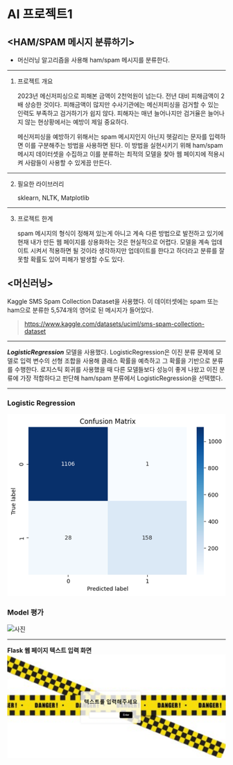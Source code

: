 # AI 프로젝트1
## <HAM/SPAM 메시지 분류하기>
- 머신러닝 알고리즘을 사용해 ham/spam 메시지를 분류한다.
---
1. 프로젝트 개요

   2023년 메신저피싱으로 피해본 금액이 2천억원이 넘는다. 전년 대비 피해금액이 2배 상승한 것이다. 피해금액이 많지만 수사기관에는 메신저피싱을 검거할 수 있는 인력도 부족하고 검거하기가 쉽지 않다. 피해자는 매년 늘어나지만 검거율은 늘어나지 않는 현상황에서는 예방이 제일 중요하다.

   메신저피싱을 예방하기 위해서는 spam 메시지인지 아닌지 헷갈리는 문자를 입력하면 이를 구분해주는 방법을 사용하면 된다. 이 방법을 실현시키기 위해 ham/spam 메시지 데이터셋을 수집하고 이를 분류하는 최적의 모델을 찾아 웹 페이지에 적용시켜 사람들이 사용할 수 있게끔 만든다.
---
2. 필요한 라이브러리
   
   sklearn, NLTK, Matplotlib
---
3. 프로젝트 한계
   
   spam 메시지의 형식이 정해져 있는게 아니고 계속 다른 방법으로 발전하고 있기에 현재 내가 만든 웹 페이지를 상용화하는 것은 현실적으로 어렵다. 모델을 계속 업데이트 시켜서 적용하면 될 것이라 생각하지만 업데이트를 한다고 하더라고 분류를 잘못할 확률도 있어 피해가 발생할 수도 있다.

## <머신러닝>

Kaggle SMS Spam Collection Dataset을 사용했다. 이 데이터셋에는 spam 또는 ham으로 분류한 5,574개의 영어로 된 메시지가 들어있다.
> https://www.kaggle.com/datasets/uciml/sms-spam-collection-dataset
---
***LogisticRegression*** 모델을 사용했다. LogisticRegression은 이진 분류 문제에 모델로 입력 변수의 선형 조합을 사용해 클래스 확률을 예측하고 그 확률을 기반으로 분류를 수행한다. 로지스틱 회귀를 사용했을 때 다른 모델들보다 성능이 좋게 나왔고 이진 분류에 가장 적합하다고 판단해 ham/spam 분류에서 LogisticRegression을 선택했다. 

---


### Logistic Regression
![사진](logi.jpg.png)
### Model 평가
![사진](표.JPG)

---




**Flask 웹 페이지 텍스트 입력 화면**
![사진](text.jpg.png)
